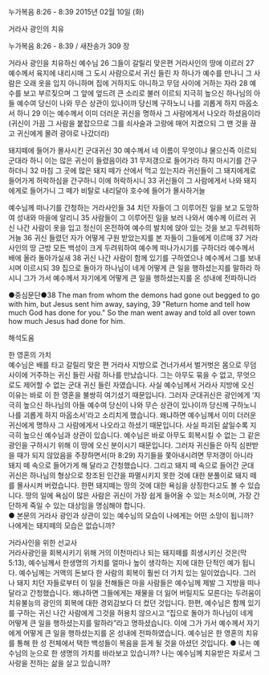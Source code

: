 누가복음 8:26 - 8:39 
2015년 02월 10일 (화)

거라사 광인의 치유



누가복음 8:26 - 8:39 / 새찬송가 309 장


거라사 광인을 치유하신 예수님 
26 그들이 갈릴리 맞은편 거라사인의 땅에 이르러 27 예수께서 육지에 내리시매 그 도시 사람으로서 귀신 들린 자 하나가 예수를 만나니 그 사람은 오래 옷을 입지 아니하며 집에 거하지도 아니하고 무덤 사이에 거하는 자라 28 예수를 보고 부르짖으며 그 앞에 엎드려 큰 소리로 불러 이르되 지극히 높으신 하나님의 아들 예수여 당신이 나와 무슨 상관이 있나이까 당신께 구하노니 나를 괴롭게 하지 마옵소서 하니 29 이는 예수께서 이미 더러운 귀신을 명하사 그 사람에게서 나오라 하셨음이라 (귀신이 가끔 그 사람을 붙잡으므로 그를 쇠사슬과 고랑에 매어 지켰으되 그 맨 것을 끊고 귀신에게 몰려 광야로 나갔더라) 

돼지떼에 들어가 몰사시킨 군대귀신 
30 예수께서 네 이름이 무엇이냐 물으신즉 이르되 군대라 하니 이는 많은 귀신이 들렸음이라 31 무저갱으로 들어가라 하지 마시기를 간구하더니 32 마침 그 곳에 많은 돼지 떼가 산에서 먹고 있는지라 귀신들이 그 돼지에게로 들어가게 허락하심을 간구하니 이에 허락하시니 33 귀신들이 그 사람에게서 나와 돼지에게로 들어가니 그 떼가 비탈로 내리달아 호수에 들어가 몰사하거늘 

예수님께 떠나기를 간청하는 거라사인들 
34 치던 자들이 그 이루어진 일을 보고 도망하여 성내와 마을에 알리니 35 사람들이 그 이루어진 일을 보러 나와서 예수께 이르러 귀신 나간 사람이 옷을 입고 정신이 온전하여 예수의 발치에 앉아 있는 것을 보고 두려워하거늘 36 귀신 들렸던 자가 어떻게 구원 받았는지를 본 자들이 그들에게 이르매 37 거라사인의 땅 근방 모든 백성이 크게 두려워하여 예수께 떠나가시기를 구하더라 예수께서 배에 올라 돌아가실새 38 귀신 나간 사람이 함께 있기를 구하였으나 예수께서 그를 보내시며 이르시되 39 집으로 돌아가 하나님이 네게 어떻게 큰 일을 행하셨는지를 말하라 하시니 그가 가서 예수께서 자기에게 어떻게 큰 일을 행하셨는지를 온 성내에 전파하니라 

●중심문단●38 The man from whom the demons had gone out begged to go with him, but Jesus sent him away, saying, 39 "Return home and tell how much God has done for you." So the man went away and told all over town how much Jesus had done for him.

해석도움





한 영혼의 가치  
예수님은 배를 타고 갈릴리 맞은 편 거라사 지방으로 건너가셔서 벌거벗은 몸으로 무덤 사이에 거주하는 귀신 들린 사람 하나를 만났습니다. 그는 아무도 묶을 수 없고, 무엇으로도 제어할 수 없는 군대 귀신 들린 자였습니다. 사실 예수님께서 거라사 지방에 오신 이유는 바로 이 한 영혼을 불쌍히 여기셨기 때문입니다. 그러자 군대귀신은 광인에게 ‘지극히 높으신 하나님의 아들 예수여 당신이 나와 무슨 상관이 있나이까 당신께 구하노니 나를 괴롭게 하지 마옵소서’라고 소리치게 했습니다. 왜냐하면 예수님께서 이미 더러운 귀신에게 명하사 그 사람에게서 나오라고 하셨기 때문입니다. 사실 파괴된 삶일수록 지극히 높으신 예수님과 상관이 있습니다. 예수님은 바로 아무도 회복시킬 수 없는 그 같은 광인을 구하시기 위해 이 땅에 오신 분이시기 때문입니다. 그러자 귀신들은 아직 심판받을 때가 되지 않았음을 주장하면서(마 8:29) 자기들을 쫓아내시려면 무저갱이 아니라 돼지 떼 속으로 들어가게 해 달라고 간청했습니다. 그리고 돼지 떼 속으로 들어간 군대 귀신은 하나님의 형상으로 창조된 인간을 파멸시키지 못한 것에 대한 분풀이로 돼지 떼를 몰사시켜 버렸습니다. 한편 돼지떼는 땅의 것에 대한 욕심을 상징한다고도 볼 수 있습니다. 땅의 일에 욕심이 많은 사람은 귀신이 가장 쉽게 들어올 수 있는 처소이며, 가장 간단하게 죽일 수 있는 대상임을 명심해야 합니다.     
● 본문의 거라사 광인과 상관이 있는 예수님의 모습이 나에게는 어떤 소망이 됩니까? 나에게는 돼지떼의 모습은 없습니까? 

거라사인을 위한 선교사  
거라사광인을 회복시키기 위해 거의 이천마리나 되는 돼지떼를 희생시키신 것은(막 5:13), 예수님께서 한생명의 가치를 얼마나 높이 생각하는 지에 대한 단적인 예가 됩니다. 예수님께는 거액의 돈보다 한 사람의 회복이 훨씬 더 가치 있는 일이었습니다. 그러나 돼지 치던 자들로부터 이 일을 전해들은 마을 사람들은 예수님께 제발 그 지방을 떠나달라고 간청했습니다. 왜냐하면 그들에게는 재물을 더 잃어 버릴지도 모른다는 두려움이 치유불능의 광인의 회복에 대한 경외감보다 더 컸던 것입니다. 한편, 예수님은 함께 있기를 구하는 귀신 나간 사람에게 그것을 허용치 않으시고 “집으로 돌아가 하나님이 네게 어떻게 큰 일을 행하셨는지를 말하라”라고 명하셨습니다. 이에 그가 가서 예수께서 자기에게 어떻게 큰 일을 행하셨는지를 온 성내에 전파하였습니다. 예수님은 한 영혼의 치유를 통해 한 성 전체에서 택한 백성들이 복음을 듣게 될 것을 아셨던 것입니다. 
● 나는 예수님의 눈으로 한 생명의 가치를 바라보고 있습니까? 나는 예수님께 치유받은 자로서 그 사랑을 전하는 삶을 살고 있습니까?